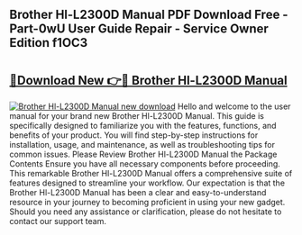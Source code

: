 ## Brother Hl-L2300D Manual PDF Download Free - Part-0wU User Guide Repair - Service Owner Edition f1OC3

# <h2><a href="http://bc1169.oget.top/?id=Brother+Hl-L2300D+Manual">🔗Download New 👉🔴 Brother Hl-L2300D Manual</a></h2>

[![Brother Hl-L2300D Manual new download](https://i.imgur.com/5g1atiW.png)](http://bc1169.oget.top/?id=Brother+Hl-L2300D+Manual)
Hello and welcome to the user manual for your brand new Brother Hl-L2300D Manual. This guide is specifically designed to familiarize you with the features, functions, and benefits of your product. You will find step-by-step instructions for installation, usage, and maintenance, as well as troubleshooting tips for common issues. Please Review Brother Hl-L2300D Manual the Package Contents Ensure you have all necessary components before proceeding. This remarkable Brother Hl-L2300D Manual offers a comprehensive suite of features designed to streamline your workflow. Our expectation is that the Brother Hl-L2300D Manual has been a clear and easy-to-understand resource in your journey to becoming proficient in using your new gadget. Should you need any assistance or clarification, please do not hesitate to contact our support team.
